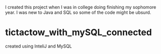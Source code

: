 I created this project when I was in college doing finishing my sophomore year.
I was new to Java and SQL so some of the code might be ubsurd.
# tictactow_with_mySQL_connected
created using InteliJ and MySQL
